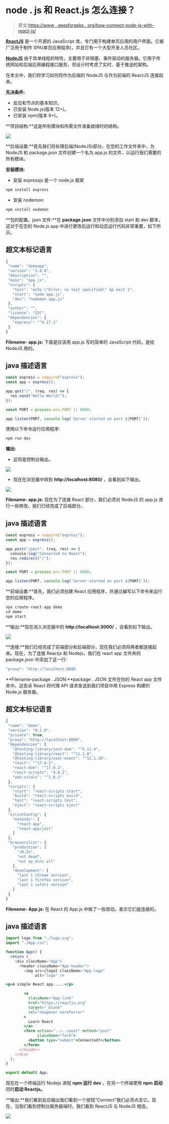 # node . js 和 React.js 怎么连接？

> 原文:[https://www . geesforgeks . org/how-connect-node-js-with-react-js/](https://www.geeksforgeeks.org/how-to-connect-node-js-with-react-js/)

[**ReactJS**](https://www.geeksforgeeks.org/react-js-introduction-working/) 是一个开源的 JavaScript 库，专门用于构建单页应用的用户界面。它被广泛用于制作 SPA(单页应用程序)，并且它有一个大型开发人员社区。

[**NodeJS**](https://www.geeksforgeeks.org/introduction-to-nodejs/) 由于其单线程的特性，主要用于非阻塞、事件驱动的服务器。它用于传统网站和后端应用编程接口服务，但设计时考虑了实时、基于推送的架构。

在本文中，我们将学习如何将作为后端的 NodeJS 与作为前端的 ReactJS 连接起来。

**先决条件:**

*   反应和节点的基本知识。
*   已安装 Node.js(版本 12+)。
*   已安装 npm(版本 6+)。

**项目结构:**这是所有模块和所需文件准备就绪时的结构。

![](img/88c19f12abbb72d22d9d19ac15a00796.png)

**后端设置:**首先我们将处理后端(NodeJS)部分。在您的工作文件夹中，为 NodeJS 和 package.json 文件创建一个名为 app.js 的文件，以运行我们需要的所有模块。

**安装模块:**

*   安装 expressjs 是一个 node.js 框架

```jsx
npm install express
```

*   安装 nodemon:

```jsx
npm install nodemon
```

**包的配置。json 文件:**在 **package.json** 文件中分别添加 start 和 dev 脚本，这对于在您的 Node.js app 中进行更改后运行和动态运行代码非常重要，如下所示。

## 超文本标记语言

```jsx
{
 "name": "demoapp",
 "version": "1.0.0",
 "description": "",
 "main": "app.js",
 "scripts": {
   "test": "echo \"Error: no test specified\" && exit 1",
   "start": "node app.js",
   "dev": "nodemon app.js"
 },
 "author": "",
 "license": "ISC",
 "dependencies": {
   "express": "^4.17.1"
 }
}
```

**Filename- app.js:** 下面是应该用 app.js 写的简单的 JavaScript 代码，是给 NodeJS 用的。

## java 描述语言

```jsx
const express = require("express");
const app = express();

app.get("/", (req, res) => {
  res.send("Hello World!");
});

const PORT = process.env.PORT || 8080;

app.listen(PORT, console.log(`Server started on port ${PORT}`));
```

使用以下命令运行应用程序:

```jsx
npm run dev
```

**输出:**

*   这将是控制台输出。

![](img/c0d2370720e9b9326e197601bbef35cc.png)

*   现在在浏览器中转到 **http://localhost:8080/** ，会看到如下输出。

![](img/86adebb6c5c299c93e09d4289660e0c5.png)

**Filename- app.js:** 现在为了连接 React 部分，我们必须对 NodeJS 的 app.js 进行一些修改。我们已经完成了后端部分。

## java 描述语言

```jsx
const express = require("express");
const app = express();

app.post("/post", (req, res) => {
  console.log("Connected to React");
  res.redirect("/");
});

const PORT = process.env.PORT || 8080;

app.listen(PORT, console.log(`Server started on port ${PORT}`));
```

**前端设置:**首先，我们必须创建 React 应用程序，并通过编写以下命令来运行您的应用程序。

```jsx
npx create-react-app demo
cd demo
npm start
```

**输出:**现在进入浏览器中的 **http://localhost:3000/** ，会看到如下输出。

![](img/5b180d2eaa6b6c569ec4ef5b7a99d8a1.png)

**连接:**我们已经完成了前端部分和后端部分，现在我们必须将两者都连接起来。现在，为了连接 Reactjs 和 Nodejs，我们在 react app 文件夹的 package.json 中添加了这一行:

```jsx
"proxy": "http://localhost:8080
```

**Filename-package . JSON:**package . JSON 文件在你的 React app 文件夹中。这告诉 React 将代理 API 请求发送到我们项目中用 Express 构建的 Node.js 服务器。

## 超文本标记语言

```jsx
{
 "name": "demo",
 "version": "0.1.0",
 "private": true,
 "proxy": "http://localhost:8080",
 "dependencies": {
   "@testing-library/jest-dom": "^5.11.4",
   "@testing-library/react": "^11.1.0",
   "@testing-library/user-event": "^12.1.10",
   "react": "^17.0.1",
   "react-dom": "^17.0.1",
   "react-scripts": "4.0.2",
   "web-vitals": "^1.0.1"
 },
 "scripts": {
   "start": "react-scripts start",
   "build": "react-scripts build",
   "test": "react-scripts test",
   "eject": "react-scripts eject"
 },
 "eslintConfig": {
   "extends": [
     "react-app",
     "react-app/jest"
   ]
 },
 "browserslist": {
   "production": [
     ">0.2%",
     "not dead",
     "not op_mini all"
   ],
   "development": [
     "last 1 chrome version",
     "last 1 firefox version",
     "last 1 safari version"
   ]
 }
}
```

**Filename- App.js:** 在 React 的 App.js 中做了一些改动，表示它们是连接的。

## java 描述语言

```jsx
import logo from "./logo.svg";
import "./App.css";

function App() {
  return (
    <div className="App">
      <header className="App-header">
        <img src={logo} className="App-logo" 
             alt="logo" />

<p>A simple React app.....</p>

        <a
          className="App-link"
          href="https://reactjs.org"
          target="_blank"
          rel="noopener noreferrer"
        >
          Learn React
        </a>
        <form action="../../post" method="post" 
              className="form">
          <button type="submit">Connected?</button>
        </form>
      </header>
    </div>
  );
}

export default App;
```

现在在一个终端运行 Nodejs 进程 **npm 运行** **dev** ，在另一个终端使用 **npm 启动**同时**启动 Reactjs。**

**输出:**我们看到反应输出我们看到一个按钮“Connect”我们必须点击它。现在，当我们看到控制台服务器端时，我们看到 ReactJS 与 NodeJS 相连。

![](img/551c08597bd73182b1e2079e557fded9.png)